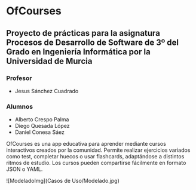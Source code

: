 # OfCourses
## Proyecto de prácticas para la asignatura Procesos de Desarrollo de Software de 3º del Grado en Ingeniería Informática por la Universidad de Murcia

### Profesor

- Jesus Sánchez Cuadrado

### Alumnos

- Alberto Crespo Palma
- Diego Quesada López
- Daniel Conesa Sáez

OfCourses es una app educativa para aprender mediante cursos interactivos creados por la comunidad. Permite realizar ejercicios variados como test, completar huecos o usar flashcards, adaptándose a distintos ritmos de estudio. Los cursos pueden compartirse fácilmente en formato JSON o YAML.


![ModeladoImg](Casos de Uso/Modelado.jpg)
